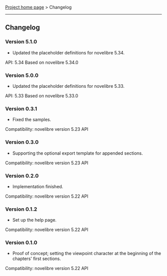 [Project home page](../) > Changelog

------------------------------------------------------------------------

## Changelog


### Version 5.1.0

- Updated the placeholder definitions for novelibre 5.34.

API: 5.34
Based on novelibre 5.34.0


### Version 5.0.0

- Updated the placeholder definitions for novelibre 5.33.

API: 5.33
Based on novelibre 5.33.0


### Version 0.3.1

- Fixed the samples.

Compatibility: novelibre version 5.23 API


### Version 0.3.0

- Supporting the optional export template for appended sections.

Compatibility: novelibre version 5.23 API


### Version 0.2.0

- Implementation finished.

Compatibility: novelibre version 5.22 API


### Version 0.1.2

- Set up the help page.

Compatibility: novelibre version 5.22 API


### Version 0.1.0

- Proof of concept; setting the viewpoint character at the beginning of the 
  chapters' first sections.

Compatibility: novelibre version 5.22 API

